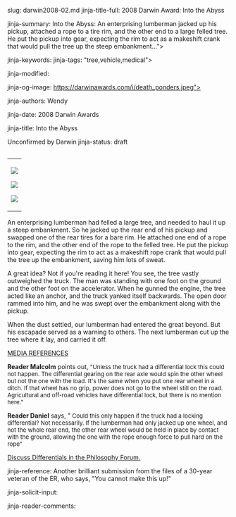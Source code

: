 slug: darwin2008-02.md
jinja-title-full: 2008 Darwin Award: Into the Abyss

jinja-summary: Into the Abyss: An enterprising lumberman jacked up his pickup, attached a rope to a tire rim, and the other end to a large felled tree. He put the pickup into gear, expecting the rim to act as a makeshift crank that would pull the tree up the steep embankment...">

jinja-keywords:
jinja-tags: "tree,vehicle,medical">

jinja-modified:

jinja-og-image: https://darwinawards.com/i/death_ponders.jpeg">

jinja-authors: Wendy

jinja-date: 2008 Darwin Awards


jinja-title: Into the Abyss

Unconfirmed by Darwin
jinja-status: draft
<TABLE border=0 align=right><TR><TD align=center>

<A href="/cgi/search.pl?keywords=category%3Dtree&swishindex=stories.data&show_description=yes&maxdisplay=10&maxresults=50"><IMG src="/i/icon/tree.png" border=0></A>

<A href="/cgi/search.pl?keywords=category%3Dvehicle&swishindex=stories.data&show_description=yes&maxdisplay=10&maxresults=50"><IMG src="/i/icon/car.jpg" border=0></A>

<A href="/cgi/search.pl?keywords=category%3Dmedical&swishindex=stories.data&show_description=yes&maxdisplay=10&maxresults=50"><IMG src="/i/icon/medical.jpg" border=0></A>

</TD></TR></TABLE>

An enterprising lumberman had felled a large tree, and needed to haul it up
a steep embankment. So he jacked up the rear end of his pickup and swapped
one of the rear tires for a bare rim. He attached one end of a rope to the
rim, and the other end of the rope to the felled tree.	He put the pickup
into gear, expecting the rim to act as a makeshift rope crank that would
pull the tree up the embankment, saving him lots of sweat.

A great idea? Not if you're reading it here! You see, the tree vastly
outweighed the truck. The man was standing with one foot on the ground and
the other foot on the accelerator. When he gunned the engine, the tree
acted like an anchor, and the truck yanked itself backwards. The open door
rammed into him, and he was swept over the embankment along with the
pickup.

When the dust settled, our lumberman had entered the great beyond. But his
escapade served as a warning to others.	 The next lumberman cut up the tree
where it lay, and carried it off.

<A href="/slush/200801/pending20080111-101650.html">MEDIA REFERENCES</A>

<B>Reader Malcolm</B> points out, <font size=-1>"Unless the truck had a
differential lock this could not happen. The differential gearing on the
rear axle would spin the other wheel but not the one with the load. It's
the same when you put one rear wheel in a ditch. If that wheel has no
grip, power does not go to the wheel still on the road.	 Agricultural and
off-road vehicles have differential lock, but there is no mention
here."</font>

<B>Reader Daniel</B> says, "<font size=-1> Could this only happen if the
truck had a locking differential? Not necessarily. If the lumberman had
only jacked up one wheel, and not the whole rear end, the other rear wheel
would be held in place by contact with the ground, allowing the one with
the rope enough force to pull hard on the rope" </font>

<P><A href="http://forum.darwinawards.com/index.php?showtopic=8719">Discuss Differentials in the Philosophy Forum.</A>

jinja-reference: Another brilliant submission from the files of a 30-year veteran of the ER, who says, "You cannot make this up!"

jinja-solicit-input:

jinja-reader-comments:



<!--#include file=nav_2008.html -->


